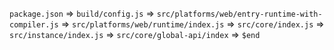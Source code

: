 `package.json` =>
`build/config.js` =>
`src/platforms/web/entry-runtime-with-compiler.js` =>
`src/platforms/web/runtime/index.js` =>
`src/core/index.js` =>
`src/instance/index.js` =>
`src/core/global-api/index` =>
`$end`